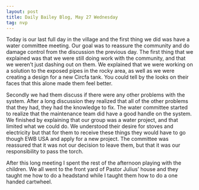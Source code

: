 ```yaml
---
layout: post
title: Daily Bailey Blog, May 27 Wednesday
tag: nvp
---
```


Today is our last full day in the village and the first thing we did was have a water committee meeting.  Our goal was to reassure the community and do damage control from the discussion the previous day. The first thing that we explained was that we were still doing work with the community, and that we weren’t just dashing out on them. We explained that we were working on a solution to the exposed pipes in the rocky area, as well as we were creating a design for a new Circfa tank. You could tell by the looks on their faces that this alone made them feel better.

Secondly we had them discuss if there were any other problems with the system. After a long discussion they realized that all of the other problems that they had, they had the knowledge to fix. The water committee started to realize that the maintenance team did have a good handle on the system. We finished by explaining that our group was a water project, and that limited what we could do. We understood their desire for stoves and electricity but that for them to receive these things they would have to go though EWB USA and apply for a new project. The committee was reassured that it was not our decision to leave them, but that it was our responsibility to pass the torch.

After this long meeting I spent the rest of the afternoon playing with the children. We all went to the front yard of Pastor Julius’ house and they taught me how to do a headstand while I taught them how to do a one handed cartwheel.

